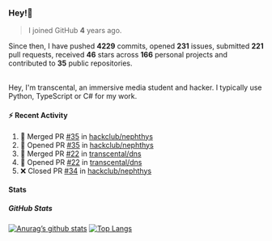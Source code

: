 ### Hey!👋
<!-- [![Banner](banner.png)](https://dillonb07.is-a.dev) -->


> I joined GitHub **4** years ago.

Since then, I have pushed **4229** commits, opened **231** issues, submitted **221** pull requests, received **46** stars across **166** personal projects and contributed to **35** public repositories.

<br>
Hey, I'm transcental, an immersive media student and hacker. I typically use Python, TypeScript or C# for my work.

<br>

#### :zap: Recent Activity

<!--START_SECTION:activity-->
1. 🎉 Merged PR [#35](https://github.com/hackclub/nephthys/pull/35) in [hackclub/nephthys](https://github.com/hackclub/nephthys)
2. 💪 Opened PR [#35](https://github.com/hackclub/nephthys/pull/35) in [hackclub/nephthys](https://github.com/hackclub/nephthys)
3. 🎉 Merged PR [#22](https://github.com/transcental/dns/pull/22) in [transcental/dns](https://github.com/transcental/dns)
4. 💪 Opened PR [#22](https://github.com/transcental/dns/pull/22) in [transcental/dns](https://github.com/transcental/dns)
5. ❌ Closed PR [#34](https://github.com/hackclub/nephthys/pull/34) in [hackclub/nephthys](https://github.com/hackclub/nephthys)
<!--END_SECTION:activity-->

#### Stats

##### GitHub Stats
[![Anurag’s github stats](https://github-readme-stats.vercel.app/api?username=transcental&show_icons=true&theme=radical)](https://github.com/transcental)
[![Top Langs](https://github-readme-stats.vercel.app/api/top-langs/?username=transcental&layout=compact&theme=radical)](https://github.com/transcental)
